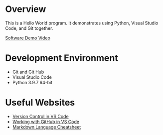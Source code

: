 # Overview

This is a Hello World program. It demonstrates using Python, Visual Studio Code, and Git together.

[Software Demo Video](https://youtu.be/FAj0e-BjJNw)

# Development Environment

* Git and Git Hub
* Visual Studio Code
* Python 3.9.7 64-bit

# Useful Websites

* [Version Control in VS Code](https://code.visualstudio.com/docs/editor/versioncontrol)
* [Working with GitHub in VS Code](https://code.visualstudio.com/docs/editor/github)
* [Markdown Language Cheatsheet](https://www.markdownguide.org/cheat-sheet)